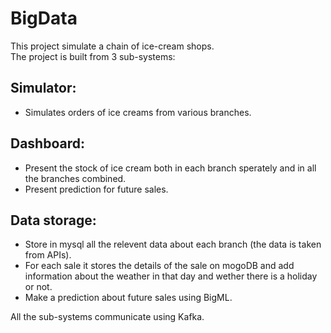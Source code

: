 # BigData
This project simulate a chain of ice-cream shops.  
The project is built from 3 sub-systems:  
## Simulator:
- Simulates orders of ice creams from various branches.  
## Dashboard:
- Present the stock of ice cream both in each branch sperately and in all the branches combined.
- Present prediction for future sales.
## Data storage:
- Store in mysql all the relevent data about each branch (the data is taken from APIs).
- For each sale it stores the details of the sale on mogoDB and add information about the weather in that day and wether there is a holiday or not.
- Make a prediction about future sales using BigML.

All the sub-systems communicate using Kafka.
